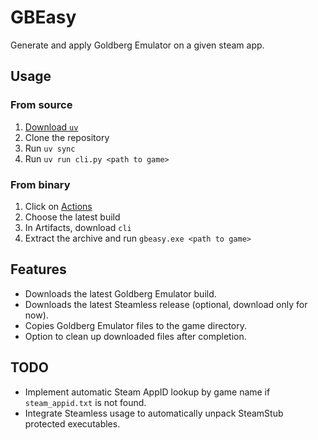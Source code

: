 # GBEasy

Generate and apply Goldberg Emulator on a given steam app.

## Usage

### From source
1. [Download `uv`](https://docs.astral.sh/uv/getting-started/installation/)
2. Clone the repository
3. Run `uv sync`
4. Run `uv run cli.py <path to game>`

### From binary
1. Click on [Actions](https://github.com/ThePhaseless/GBEasy/actions)
2. Choose the latest build
3. In Artifacts, download `cli`
4. Extract the archive and run `gbeasy.exe <path to game>`


## Features

- Downloads the latest Goldberg Emulator build.
- Downloads the latest Steamless release (optional, download only for now).
- Copies Goldberg Emulator files to the game directory.
- Option to clean up downloaded files after completion.

## TODO

- Implement automatic Steam AppID lookup by game name if `steam_appid.txt` is not found.
- Integrate Steamless usage to automatically unpack SteamStub protected executables.
